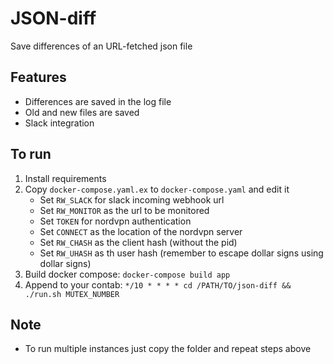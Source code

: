 # JSON-diff

Save differences of an URL-fetched json file

## Features

- Differences are saved in the log file
- Old and new files are saved
- Slack integration

## To run

1. Install requirements 
2. Copy `docker-compose.yaml.ex` to `docker-compose.yaml` and edit it
	- Set `RW_SLACK` for slack incoming webhook url
	- Set `RW_MONITOR` as the url to be monitored
	- Set `TOKEN` for nordvpn authentication
	- Set `CONNECT` as the location of the nordvpn server
	- Set `RW_CHASH` as the client hash (without the pid)
	- Set `RW_UHASH` as th user hash (remember to escape dollar signs using dollar signs)
3. Build docker compose: `docker-compose build app`
4. Append to your contab: `*/10 * * * * cd /PATH/TO/json-diff && ./run.sh MUTEX_NUMBER`

## Note

- To run multiple instances just copy the folder and repeat steps above
